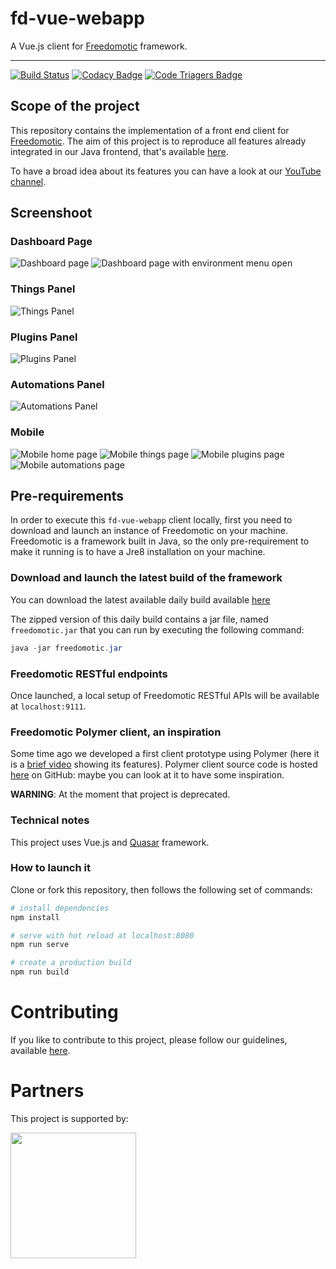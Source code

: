 # fd-vue-webapp

A Vue.js client for [Freedomotic](https://www.freedomotic-iot.com) framework.

---

[![Build Status](https://travis-ci.org/freedomotic/fd-vue-webapp.svg?branch=master)](https://travis-ci.org/freedomotic/fd-vue-webapp)
[![Codacy Badge](https://api.codacy.com/project/badge/Grade/aa58b9cb1ca94be0aba76c2c217542df)](https://www.codacy.com/app/mcicolella/fd-vue-webapp?utm_source=github.com&amp;utm_medium=referral&amp;utm_content=freedomotic/fd-vue-webapp&amp;utm_campaign=Badge_Grade)
[![Code Triagers Badge](https://www.codetriage.com/freedomotic/fd-vue-webapp/badges/users.svg)](https://www.codetriage.com/freedomotic/fd-vue-webapp)

## Scope of the project

This repository contains the implementation of a front end client for [Freedomotic](https://www.freedomotic-iot.com).
The aim of this project is to reproduce all features already integrated in our Java frontend, that's available [here](https://github.com/freedomotic/freedomotic/tree/master/plugins/devices/frontend-java).

To have a broad idea about its features you can have a look at our [YouTube channel](https://www.youtube.com/freedomotic).

## Screenshoot

### Dashboard Page
![Dashboard page](/img/fd-vue-dashboard1.png)
![Dashboard page with environment menu open](/img/fd-vue-dashboard2.png)

### Things Panel

![Things Panel](/img/fd-vue-things-panel.png)

### Plugins Panel

![Plugins Panel](/img/fd-vue-plugins-panel.png)

### Automations Panel

![Automations Panel](/img/fd-vue-automations-panel.png)

### Mobile

![Mobile home page](/img/fd-vue-mobile-home.png)
![Mobile things page](/img/fd-vue-mobile-things.png)
![Mobile plugins page](/img/fd-vue-mobile-plugins.png)
![Mobile automations page](/img/fd-vue-mobile-automations.png)

## Pre-requirements

In order to execute this `fd-vue-webapp` client locally, first you need to download and launch an instance of Freedomotic on your machine.
Freedomotic is a framework built in Java, so the only pre-requirement to make it running is to have a Jre8 installation on your machine.

### Download and launch the latest build of the framework

You can download the latest available daily build available [here](http://teamcity.jetbrains.com/guestAuth/repository/download/bt1177/.lastSuccessful/freedomotic-5.6.0-%7Bbuild.number%7D.zip)

The zipped version of this daily build contains a jar file, named `freedomotic.jar` that you can run by executing the following command:

```java
java -jar freedomotic.jar
```

### Freedomotic RESTful endpoints

Once launched, a local setup of Freedomotic RESTful APIs will be available at `localhost:9111`.

### Freedomotic Polymer client, an inspiration

Some time ago we developed a first client prototype using Polymer (here it is a [brief video](https://www.youtube.com/watch?v=0pN-8mbNuQk) showing its features).
Polymer client source code is hosted [here](https://github.com/freedomotic/fd-polymer-webapp) on GitHub: maybe you can look at it to have some inspiration.

**WARNING**: At the moment that project is deprecated.


### Technical notes

This project uses Vue.js and [Quasar](https://quasar.dev/) framework.

### How to launch it

Clone or fork this repository, then follows the following set of commands:

``` bash
# install dependencies
npm install

# serve with hot reload at localhost:8080
npm run serve

# create a production build
npm run build
```

# Contributing

If you like to contribute to this project, please follow our guidelines, available [here](https://github.com/freedomotic/fd-vue-webapp/blob/master/CONTRIBUTING.md).


# Partners

This project is supported by:

<img src="https://opensource.nyc3.cdn.digitaloceanspaces.com/attribution/assets/SVG/DO_Logo_horizontal_blue.svg" width="201px">
